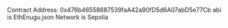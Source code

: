 Contract Address: 0x476b46558887539faA42a90fD5d6A07abD5e77Cb
abi is EthEnugu.json
Network is Sepolia